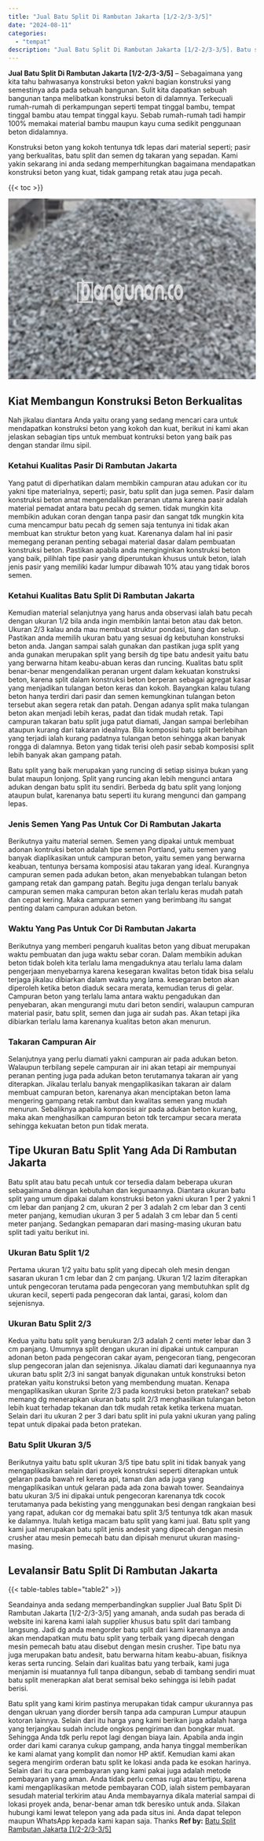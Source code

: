 ```yaml
---
title: "Jual Batu Split Di Rambutan Jakarta [1/2-2/3-3/5]"
date: "2024-08-11"
categories: 
  - "tempat"
description: "Jual Batu Split Di Rambutan Jakarta [1/2-2/3-3/5]. Batu split yang kami kirim pastinya merupakan tidak campur ukurannya pas dengan ukruan yang diorder bersih..."
---
```


**Jual Batu Split Di Rambutan Jakarta \[1/2-2/3-3/5\]** – Sebagaimana yang kita tahu bahwasanya konstruksi beton yakni bagian konstruksi yang semestinya ada pada sebuah bangunan. Sulit kita dapatkan sebuah bangunan tanpa melibatkan konstruksi beton di dalamnya. Terkecuali rumah-rumah di perkampungan seperti tempat tinggal bambu, tempat tinggal bambu atau tempat tinggal kayu. Sebab rumah-rumah tadi hampir 100% memakai material bambu maupun kayu cuma sedikit penggunaan beton didalamnya.

Konstruksi beton yang kokoh tentunya tdk lepas dari material seperti; pasir yang berkualitas, batu split dan semen dg takaran yang sepadan. Kami yakin sekarang ini anda sedang memperhitungkan bagaimana mendapatkan konstruksi beton yang kuat, tidak gampang retak atau juga pecah.

{{< toc >}}

![Jual Batu Split Di Rambutan Jakarta [1/2-2/3-3/5]](/images/jual-batu-split-26.png)

## Kiat Membangun Konstruksi Beton Berkualitas

Nah jikalau diantara Anda yaitu orang yang sedang mencari cara untuk mendapatkan konstruksi beton yang kokoh dan kuat, berikut ini kami akan jelaskan sebagian tips untuk membuat kontruksi beton yang baik pas dengan standar ilmu sipil.

### Ketahui Kualitas Pasir Di Rambutan Jakarta

Yang patut di diperhatikan dalam membikin campuran atau adukan cor itu yakni tipe materialnya, seperti; pasir, batu split dan juga semen. Pasir dalam konstruksi beton amat mengendalikan peranan utama karena pasir adalah material pemadat antara batu pecah dg semen. tidak mungkin kita membikin adukan coran dengan tanpa pasir dan sangat tdk mungkin kita cuma mencampur batu pecah dg semen saja tentunya ini tidak akan membuat kan struktur beton yang kuat. Karenanya dalam hal ini pasir memegang peranan penting sebagai material dasar dalam pembuatan konstruksi beton. Pastikan apabila anda menginginkan konstruksi beton yang baik, pilihlah tipe pasir yang diperuntukan khusus untuk beton, ialah jenis pasir yang memiliki kadar lumpur dibawah 10% atau yang tidak boros semen.

### Ketahui Kualitas Batu Split Di Rambutan Jakarta

Kemudian material selanjutnya yang harus anda observasi ialah batu pecah dengan ukuran 1/2 bila anda ingin membikin lantai beton atau dak beton. Ukuran 2/3 kalau anda mau membuat struktur pondasi, tiang dan selup. Pastikan anda memilih ukuran batu yang sesuai dg kebutuhan konstruksi beton anda. Jangan sampai salah gunakan dan pastikan juga split yang anda gunakan merupakan split yang bersih dg tipe batu andesit yaitu batu yang berwarna hitam keabu-abuan keras dan runcing. Kualitas batu split benar-benar mengendalikan peranan urgent dalam kekuatan konstruksi beton, karena split dalam konstruksi beton berperan sebagai agregat kasar yang menjadikan tulangan beton keras dan kokoh. Bayangkan kalau tulang beton hanya terdiri dari pasir dan semen kemungkinan tulangan beton tersebut akan segera retak dan patah. Dengan adanya split maka tulangan beton akan menjadi lebih keras, padat dan tidak mudah retak. Tapi campuran takaran batu split juga patut diamati, Jangan sampai berlebihan ataupun kurang dari takaran idealnya. Bila komposisi batu split berlebihan yang terjadi ialah kurang padatnya tulangan beton sehingga akan banyak rongga di dalamnya. Beton yang tidak terisi oleh pasir sebab komposisi split lebih banyak akan gampang patah.

Batu split yang baik merupakan yang runcing di setiap sisinya bukan yang bulat maupun lonjong. Split yang runcing akan lebih mengunci antara adukan dengan batu split itu sendiri. Berbeda dg batu split yang lonjong ataupun bulat, karenanya batu seperti itu kurang mengunci dan gampang lepas.

### Jenis Semen Yang Pas Untuk Cor Di Rambutan Jakarta

Berikutnya yaitu material semen. Semen yang dipakai untuk membuat adonan kontruksi beton adalah tipe semen Portland, yaitu semen yang banyak diaplikasikan untuk campuran beton, yaitu semen yang berwarna keabuan, tentunya bersama komposisi atau takaran yang ideal. Kurangnya campuran semen pada adukan beton, akan menyebabkan tulangan beton gampang retak dan gampang patah. Begitu juga dengan terlalu banyak campuran semen maka campuran beton akan terlalu keras mudah patah dan cepat kering. Maka campuran semen yang berimbang itu sangat penting dalam campuran adukan beton.

### Waktu Yang Pas Untuk Cor Di Rambutan Jakarta

Berikutnya yang memberi pengaruh kualitas beton yang dibuat merupakan waktu pembuatan dan juga waktu sebar coran. Dalam membikin adukan beton tidak boleh kita terlalu lama mengaduknya atau terlalu lama dalam pengerjaan menyebarnya karena kesegaran kwalitas beton tidak bisa selalu terjaga jikalau dibiarkan dalam waktu yang lama. kesegaran beton akan diperoleh ketika beton diaduk secara merata, kemudian terus di gelar. Campuran beton yang terlalu lama antara waktu pengadukan dan penyebaran, akan mengurangi mutu dari beton sendiri, walaupun campuran material pasir, batu split, semen dan juga air sudah pas. Akan tetapi jika dibiarkan terlalu lama karenanya kualitas beton akan menurun.

### Takaran Campuran Air

Selanjutnya yang perlu diamati yakni campuran air pada adukan beton. Walaupun terbilang sepele campuran air ini akan tetapi air mempunyai peranan penting juga pada adukan beton terutamanya takaran air yang diterapkan. Jikalau terlalu banyak mengaplikasikan takaran air dalam membuat campuran beton, karenanya akan menciptakan beton lama mengering gampang retak rambut dan kwalitas semen yang mudah menurun. Sebaliknya apabila komposisi air pada adukan beton kurang, maka akan menghasilkan campuran beton tdk tercampur secara merata sehingga kekuatan beton pun tidak merata.

## Tipe Ukuran Batu Split Yang Ada Di Rambutan Jakarta

Batu split atau batu pecah untuk cor tersedia dalam beberapa ukuran sebagaimana dengan kebutuhan dan kegunaannya. Diantara ukuran batu split yang umum dipakai dalam konstruksi beton yakni ukuran 1 per 2 yakni 1 cm lebar dan panjang 2 cm, ukuran 2 per 3 adalah 2 cm lebar dan 3 centi meter panjang, kemudian ukuran 3 per 5 adalah 3 cm lebar dan 5 centi meter panjang. Sedangkan pemaparan dari masing-masing ukuran batu split tadi yaitu berikut ini.

### Ukuran Batu Split 1/2

Pertama ukuran 1/2 yaitu batu split yang dipecah oleh mesin dengan sasaran ukuran 1 cm lebar dan 2 cm panjang. Ukuran 1/2 lazim diterapkan untuk pengecoran terutama pada pengecoran yang membutuhkan split dg ukuran kecil, seperti pada pengecoran dak lantai, garasi, kolom dan sejenisnya.

### Ukuran Batu Split 2/3

Kedua yaitu batu split yang berukuran 2/3 adalah 2 centi meter lebar dan 3 cm panjang. Umumnya split dengan ukuran ini dipakai untuk campuran adonan beton pada pengecoran cakar ayam, pengecoran tiang, pengecoran slup pengecoran jalan dan sejenisnya. Jikalau diamati dari kegunaannya nya ukuran batu split 2/3 ini sangat banyak digunakan untuk konstruksi beton pratekan yaitu konstruksi beton yang membendung muatan. Kenapa mengaplikasikan ukuran Sprite 2/3 pada konstruksi beton pratekan? sebab memang dg menerapkan ukuran batu split 2/3 menghasilkan tulangan beton lebih kuat terhadap tekanan dan tdk mudah retak ketika terkena muatan. Selain dari itu ukuran 2 per 3 dari batu split ini pula yakni ukuran yang paling tepat untuk dipakai pada beton pratekan.

### Batu Split Ukuran 3/5

Berikutnya yaitu batu split ukuran 3/5 tipe batu split ini tidak banyak yang mengaplikasikan selain dari proyek konstruksi seperti diterapkan untuk gelaran pada bawah rel kereta api, taman dan ada juga yang mengaplikasikan untuk gelaran pada ada zona bawah tower. Seandainya batu ukuran 3/5 ini dipakai untuk pengecoran karenanya tdk cocok terutamanya pada bekisting yang menggunakan besi dengan rangkaian besi yang rapat, adukan cor dg memakai batu split 3/5 tentunya tdk akan masuk ke dalamnya. Itulah ketiga macam batu split yang kami jual. Batu split yang kami jual merupakan batu split jenis andesit yang dipecah dengan mesin crusher atau mesin pemecah batu dan dipisah menurut ukuran masing-masing.

## Levalansir Batu Split Di Rambutan Jakarta

{{< table-tables table="table2" >}}

Seandainya anda sedang memperbandingkan supplier Jual Batu Split Di Rambutan Jakarta \[1/2-2/3-3/5\] yang amanah, anda sudah pas berada di website ini karena kami ialah supplier khusus batu split dari tambang langsung. Jadi dg anda mengorder batu split dari kami karenanya anda akan mendapatkan mutu batu split yang terbaik yang dipecah dengan mesin pemecah batu atau disebut dengan mesin crusher. Tipe batu nya juga merupakan batu andesit, batu berwarna hitam keabu-abuan, fisiknya keras serta runcing. Selain dari kualitas batu yang terbaik, kami juga menjamin isi muatannya full tanpa dibangun, sebab di tambang sendiri muat batu split menerapkan alat berat semisal beko sehingga isi lebih padat berisi.

Batu split yang kami kirim pastinya merupakan tidak campur ukurannya pas dengan ukruan yang diorder bersih tanpa ada campuran Lumpur ataupun kotoran lainnya. Selain dari itu harga yang kami berikan juga adalah harga yang terjangkau sudah include ongkos pengiriman dan bongkar muat. Sehingga Anda tdk perlu repot lagi dengan biaya lain. Apabila anda ingin order dari kami caranya cukup gampang, anda hanya tinggal memberikan ke kami alamat yang komplit dan nomor HP aktif. Kemudian kami akan segera mengirim orderan batu split ke lokasi anda pada ke esokan harinya. Selain dari itu cara pembayaran yang kami pakai juga adalah metode pembayaran yang aman. Anda tidak perlu cemas rugi atau tertipu, karena kami mengaplikasikan metode pembayaran COD, ialah sistem pembayaran sesudah material terkirim atau Anda membayarnya dikala material sampai di lokasi proyek anda, benar-benar aman tdk beresiko untuk anda. Silakan hubungi kami lewat telepon yang ada pada situs ini. Anda dapat telepon maupun WhatsApp kepada kami kapan saja. Thanks
**Ref by:** [Batu Split Rambutan Jakarta [1/2-2/3-3/5]](https://id.wikipedia.org/wiki/Batu)
